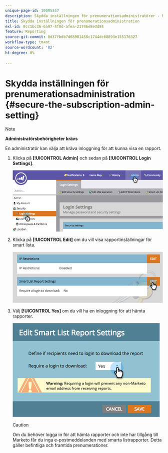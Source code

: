 ```yaml
---
unique-page-id: 10095347
description: Skydda inställningen för prenumerationsadministratörer - Marketo Docs - produktdokumentation
title: Skydda inställningen för prenumerationsadministration
exl-id: 0cc1bc36-6a97-4f8d-afea-21746e8e3d84
feature: Reporting
source-git-commit: 0d37fbdb7d08901458c1744dc68893e155176327
workflow-type: tm+mt
source-wordcount: '82'
ht-degree: 0%

---
```


# Skydda inställningen för prenumerationsadministration {#secure-the-subscription-admin-setting}

>[!NOTE]
>
>**Administratörsbehörigheter krävs**

En administratör kan välja att kräva inloggning för att kunna visa en rapport.

1. Klicka på **[!UICONTROL Admin]** och sedan på **[!UICONTROL Login Settings]**.

   ![](assets/image2015-4-29-12-3a46-3a14.png)

1. Klicka på **[!UICONTROL Edit]** om du vill visa rapportinställningar för smart lista.

   ![](assets/image2015-4-29-12-3a50-3a50.png)

1. Välj **[!UICONTROL Yes]** om du vill ha en inloggning för att hämta rapporter.

   ![](assets/image2015-4-29-12-3a53-3a7.png)

   >[!CAUTION]
   >
   >Om du behöver logga in för att hämta rapporter och inte har tillgång till Marketo får du inga e-postmeddelanden med smarta listrapporter. Detta gäller befintliga och framtida prenumerationer.
